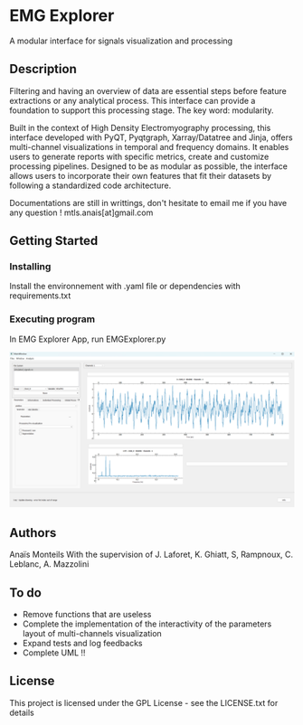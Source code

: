 # EMG Explorer

A modular interface for signals visualization and processing

## Description

Filtering and having an overview of data are essential steps before feature extractions or any analytical process. This interface can provide a foundation to support this processing stage. The key word: modularity.

Built in the context of High Density Electromyography processing, this interface developed with PyQT, Pyqtgraph, Xarray/Datatree and Jinja, offers multi-channel visualizations in temporal and frequency domains. It enables users to generate reports with specific metrics, create and customize processing pipelines.  Designed to be as modular as possible, the interface allows users to incorporate their own features that fit their datasets by following a standardized code architecture.

Documentations are still in writtings, don't hesitate to email me if you have any question ! mtls.anais[at]gmail.com

## Getting Started

### Installing

Install the environnement with .yaml file or dependencies with requirements.txt

### Executing program

In EMG Explorer App, run EMGExplorer.py

![Image of the interface](./Documentation/Image_Instructions/mainWindow.png)

## Authors

Anaïs Monteils
With the supervision of J. Laforet, K. Ghiatt, S, Rampnoux, C. Leblanc, A. Mazzolini

## To do

- Remove functions that are useless 
- Complete the implementation of the interactivity of the parameters layout of multi-channels visualization
- Expand tests and log feedbacks
- Complete UML !!

## License

This project is licensed under the GPL License - see the LICENSE.txt for details
